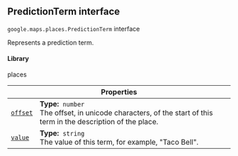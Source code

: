 
<devsite-heading text=" PredictionTerm interface" for="PredictionTerm" level="h2" link="" toc="" back-to-top=""><h2 id="PredictionTerm" is-upgraded="">PredictionTerm interface</h2></devsite-heading>
<p>
<code translate="no" dir="ltr"><span itemprop="path">google.maps.places</span>.<span itemprop="name">PredictionTerm</span></code>
interface
</p>
<p>Represents a prediction term.</p>
<devsite-heading text="Library" for="library_7" level="h4" link=""><h4 is-upgraded="" id="library_7">Library</h4></devsite-heading>
<p>places</p>
<div class="devsite-table-wrapper"><table class="properties responsive" summary="interface PredictionTerm - Properties">
<thead>
<tr><th colspan="2">Properties</th>
</tr></thead>
<tbody>
<tr id="PredictionTerm.offset">
<td itemprop="property"><code translate="no" dir="ltr"><a class="secret-link" href="#PredictionTerm.offset"><span>offset</span></a></code></td>
<td><div><strong>Type:</strong>&nbsp; <code translate="no" dir="ltr">number</code></div>
<div class="desc">The offset, in unicode characters, of the start of this term in the description of the place.</div></td>
</tr>
<tr id="PredictionTerm.value">
<td itemprop="property"><code translate="no" dir="ltr"><a class="secret-link" href="#PredictionTerm.value"><span>value</span></a></code></td>
<td><div><strong>Type:</strong>&nbsp; <code translate="no" dir="ltr">string</code></div>
<div class="desc">The value of this term, for example, "Taco Bell".</div></td>
</tr>
</tbody>
</table></div>
